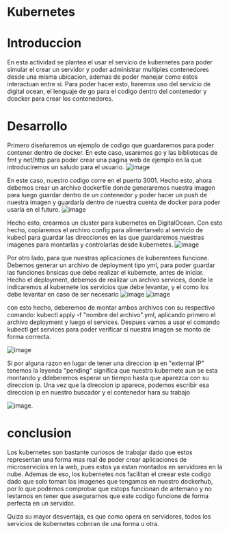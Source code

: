 # Kubernetes

# Introduccion
En esta actividad se plantea el usar el servicio de kubernetes para poder simular el crear un servidor y poder administrar multiples contenedores desde una misma ubicacion, ademas de poder manejar  como estos interactuan entre si. Para poder hacer esto, haremos uso del servicio de digital ocean, el lenguaje de go para el codigo dentro del contenedor y dcocker para crear los contenedores.

# Desarrollo
Primero diseñaremos un ejemplo de codigo que guardaremos para poder contener dentro de docker. En este caso, usaremos go y las bibliotecas de fmt y net/http para poder crear una pagina web de ejemplo en la que introduciremos un saludo para el usuario.
![image](https://github.com/AlejandroPaisano/Kubernetes/assets/91223611/592508e0-7e5f-4249-af7a-1feac29e70e8)

En este caso, nuestro codigo corre en el puerto 3001. Hecho esto, ahora debemos crear un archivo dockerfile donde generaremos nuestra imagen para luego guardar dentro de un contenedor y poder hacer un push de nuestra imagen y guardarla dentro de nuestra cuenta de docker para poder usarla en el futuro.
![image](https://github.com/AlejandroPaisano/Kubernetes/assets/91223611/1b3d6815-7f67-48f9-a36d-792f242b65cc)

Hecho esto, crearmos un cluster para kubernetes en DigitalOcean. Con esto hecho, copiaremos el archivo config para alimentarselo al servicio de kubecl para guardar las direcciones en las que guardaremos nuestras imagenes para montarlas y controlarlas desde kubernetes.
![image](https://github.com/AlejandroPaisano/Kubernetes/assets/91223611/8f8da924-618e-4c64-9609-856acb6242ae)

Por otro lado, para que nuestras aplicaciones de kuberentees funcione. Debemos generar un archivo  de deployment tipo yml, para poder guardar las funciones bnsicas que debe realizar el kubernete, antes de iniciar. Hecho el deployment, debemos de realizar un archivo services, donde le indicaremos al kubernete los servicios que debe levantar, y el como los debe levantar en caso de ser necesario
![image](https://github.com/AlejandroPaisano/Kubernetes/assets/91223611/f4cb81e4-8714-44f2-8f48-1011289a7190)
![image](https://github.com/AlejandroPaisano/Kubernetes/assets/91223611/c1d7ec00-ad0a-439f-be76-21dbf8a224a8)

con esto hecho, deberemos de montar ambos archivos con su respectivo comando: kubectl apply -f "nombre del archivo".yml, aplicando primero el archivo deployment y luego el services. Despues vamos a usar el comando kubectl get services para poder verificar si nuestra imagen se monto de forma correcta.

![image](https://github.com/AlejandroPaisano/Kubernetes/assets/91223611/d0a19f4e-0153-498d-84bc-386e6b4aa900)

Si por alguna razon  en lugar de tener una direccion ip en "external IP" tenemos la leyenda "pending" significa que nuestro kubernete aun se esta montando y ddeberemos esperar un tiempo hasta que aparezca con su direccion ip. Una vez que la direccion ip aparece, podemos escribir esa direccion ip en nuestro buscador y el contenedor hara su trabajo

![image](https://github.com/AlejandroPaisano/Kubernetes/assets/91223611/821c7340-c157-434b-b37d-cca7f4023a81).


# conclusion

Los kubernetes son bastante curiosos de trabajar dado que estos representan una forma mas real de poder crear aplicaciones de microservicios en la web, pues estos ya estan montados en servidores en la nube. Ademas de eso, los kubernetes nos facilitan el creear este codigo dado que solo toman las imagenes que tengamos en nuestro dockerhub, por lo que podemos comprobar que estops funcionan de antemano y no lestarnos en tener que asegurarnos que este codigo funcione de forma perfecta en un servidor.

Quiza su mayor desventaja, es que como opera en servidores, todos los servicios de kubernetes cobnran de una forma u otra.
